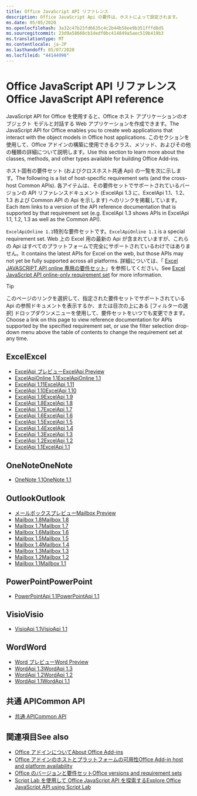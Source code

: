 ```yaml
---
title: Office JavaScript API リファレンス
description: Office JavaScript Api の要件は、ホストによって設定されます。
ms.date: 05/05/2020
ms.openlocfilehash: 3a32c47b23fd6635c4c2b44b58ee9b351fffd8d5
ms.sourcegitcommit: 23d9a58660cb1dedf0bc414849a5aec519b419b3
ms.translationtype: MT
ms.contentlocale: ja-JP
ms.lasthandoff: 05/07/2020
ms.locfileid: "44144996"
---
```

# <a name="office-javascript-api-reference"></a><span data-ttu-id="0cffd-103">Office JavaScript API リファレンス</span><span class="sxs-lookup"><span data-stu-id="0cffd-103">Office JavaScript API reference</span></span>

<span data-ttu-id="0cffd-104">JavaScript API for Office を使用すると、Office ホスト アプリケーションのオブジェクト モデルと対話する Web アプリケーションを作成できます。</span><span class="sxs-lookup"><span data-stu-id="0cffd-104">The JavaScript API for Office enables you to create web applications that interact with the object models in Office host applications.</span></span> <span data-ttu-id="0cffd-105">このセクションを使用して、Office アドインの構築に使用できるクラス、メソッド、およびその他の種類の詳細について説明します。</span><span class="sxs-lookup"><span data-stu-id="0cffd-105">Use this section to learn more about the classes, methods, and other types available for building Office Add-ins.</span></span>

<span data-ttu-id="0cffd-106">ホスト固有の要件セット (およびクロスホスト共通 Api) の一覧を次に示します。</span><span class="sxs-lookup"><span data-stu-id="0cffd-106">The following is a list of host-specific requirement sets (and the cross-host Common APIs).</span></span> <span data-ttu-id="0cffd-107">各アイテムは、その要件セットでサポートされているバージョンの API リファレンスドキュメント (ExcelApi 1.3 に、ExcelApi 1.1、1.2、1.3 および Common API の Api を示します) へのリンクを掲載しています。</span><span class="sxs-lookup"><span data-stu-id="0cffd-107">Each item links to a version of the API reference documentation that is supported by that requirement set (e.g. ExcelApi 1.3 shows APIs in ExcelApi 1.1, 1.2, 1.3 as well as the Common API).</span></span>

<span data-ttu-id="0cffd-108">`ExcelApiOnline 1.1`特別な要件セットです。</span><span class="sxs-lookup"><span data-stu-id="0cffd-108">`ExcelApiOnline 1.1` is a special requirement set.</span></span> <span data-ttu-id="0cffd-109">Web 上の Excel 用の最新の Api が含まれていますが、これらの Api はすべてのプラットフォームで完全にサポートされているわけではありません。</span><span class="sxs-lookup"><span data-stu-id="0cffd-109">It contains the latest APIs for Excel on the web, but those APIs may not yet be fully supported across all platforms.</span></span> <span data-ttu-id="0cffd-110">詳細については、「 [Excel JAVASCRIPT API online 専用の要件セット](/office/dev/add-ins/reference/requirement-sets/excel-api-online-requirement-set)」を参照してください。</span><span class="sxs-lookup"><span data-stu-id="0cffd-110">See [Excel JavaScript API online-only requirement set](/office/dev/add-ins/reference/requirement-sets/excel-api-online-requirement-set) for more information.</span></span>

> [!TIP]
> <span data-ttu-id="0cffd-111">このページのリンクを選択して、指定された要件セットでサポートされている Api の参照ドキュメントを表示するか、または目次の上にある [フィルターの選択] ドロップダウンメニューを使用して、要件セットをいつでも変更できます。</span><span class="sxs-lookup"><span data-stu-id="0cffd-111">Choose a link on this page to view reference documentation for APIs supported by the specified requirement set, or use the filter selection drop-down menu above the table of contents to change the requirement set at any time.</span></span>

## <a name="excel"></a><span data-ttu-id="0cffd-112">Excel</span><span class="sxs-lookup"><span data-stu-id="0cffd-112">Excel</span></span>

- [<span data-ttu-id="0cffd-113">ExcelApi プレビュー</span><span class="sxs-lookup"><span data-stu-id="0cffd-113">ExcelApi Preview</span></span>](/javascript/api/excel?view=excel-js-preview)
- [<span data-ttu-id="0cffd-114">ExcelApiOnline 1.1</span><span class="sxs-lookup"><span data-stu-id="0cffd-114">ExcelApiOnline 1.1</span></span>](/javascript/api/excel?view=excel-js-online)
- [<span data-ttu-id="0cffd-115">ExcelApi 1.11</span><span class="sxs-lookup"><span data-stu-id="0cffd-115">ExcelApi 1.11</span></span>](/javascript/api/excel?view=excel-js-1.11)
- [<span data-ttu-id="0cffd-116">ExcelApi 1.10</span><span class="sxs-lookup"><span data-stu-id="0cffd-116">ExcelApi 1.10</span></span>](/javascript/api/excel?view=excel-js-1.10)
- [<span data-ttu-id="0cffd-117">ExcelApi 1.9</span><span class="sxs-lookup"><span data-stu-id="0cffd-117">ExcelApi 1.9</span></span>](/javascript/api/excel?view=excel-js-1.9)
- [<span data-ttu-id="0cffd-118">ExcelApi 1.8</span><span class="sxs-lookup"><span data-stu-id="0cffd-118">ExcelApi 1.8</span></span>](/javascript/api/excel?view=excel-js-1.8)
- [<span data-ttu-id="0cffd-119">ExcelApi 1.7</span><span class="sxs-lookup"><span data-stu-id="0cffd-119">ExcelApi 1.7</span></span>](/javascript/api/excel?view=excel-js-1.7)
- [<span data-ttu-id="0cffd-120">ExcelApi 1.6</span><span class="sxs-lookup"><span data-stu-id="0cffd-120">ExcelApi 1.6</span></span>](/javascript/api/excel?view=excel-js-1.6)
- [<span data-ttu-id="0cffd-121">ExcelApi 1.5</span><span class="sxs-lookup"><span data-stu-id="0cffd-121">ExcelApi 1.5</span></span>](/javascript/api/excel?view=excel-js-1.5)
- [<span data-ttu-id="0cffd-122">ExcelApi 1.4</span><span class="sxs-lookup"><span data-stu-id="0cffd-122">ExcelApi 1.4</span></span>](/javascript/api/excel?view=excel-js-1.4)
- [<span data-ttu-id="0cffd-123">ExcelApi 1.3</span><span class="sxs-lookup"><span data-stu-id="0cffd-123">ExcelApi 1.3</span></span>](/javascript/api/excel?view=excel-js-1.3)
- [<span data-ttu-id="0cffd-124">ExcelApi 1.2</span><span class="sxs-lookup"><span data-stu-id="0cffd-124">ExcelApi 1.2</span></span>](/javascript/api/excel?view=excel-js-1.2)
- [<span data-ttu-id="0cffd-125">ExcelApi 1.1</span><span class="sxs-lookup"><span data-stu-id="0cffd-125">ExcelApi 1.1</span></span>](/javascript/api/excel?view=excel-js-1.1)

## <a name="onenote"></a><span data-ttu-id="0cffd-126">OneNote</span><span class="sxs-lookup"><span data-stu-id="0cffd-126">OneNote</span></span>

- [<span data-ttu-id="0cffd-127">OneNote 1.1</span><span class="sxs-lookup"><span data-stu-id="0cffd-127">OneNote 1.1</span></span>](/javascript/api/onenote?view=onenote-js-1.1)

## <a name="outlook"></a><span data-ttu-id="0cffd-128">Outlook</span><span class="sxs-lookup"><span data-stu-id="0cffd-128">Outlook</span></span>

- [<span data-ttu-id="0cffd-129">メールボックスプレビュー</span><span class="sxs-lookup"><span data-stu-id="0cffd-129">Mailbox Preview</span></span>](/javascript/api/outlook?view=outlook-js-preview)
- [<span data-ttu-id="0cffd-130">Mailbox 1.8</span><span class="sxs-lookup"><span data-stu-id="0cffd-130">Mailbox 1.8</span></span>](/javascript/api/outlook?view=outlook-js-1.8)
- [<span data-ttu-id="0cffd-131">Mailbox 1.7</span><span class="sxs-lookup"><span data-stu-id="0cffd-131">Mailbox 1.7</span></span>](/javascript/api/outlook?view=outlook-js-1.7)
- [<span data-ttu-id="0cffd-132">Mailbox 1.6</span><span class="sxs-lookup"><span data-stu-id="0cffd-132">Mailbox 1.6</span></span>](/javascript/api/outlook?view=outlook-js-1.6)
- [<span data-ttu-id="0cffd-133">Mailbox 1.5</span><span class="sxs-lookup"><span data-stu-id="0cffd-133">Mailbox 1.5</span></span>](/javascript/api/outlook?view=outlook-js-1.5)
- [<span data-ttu-id="0cffd-134">Mailbox 1.4</span><span class="sxs-lookup"><span data-stu-id="0cffd-134">Mailbox 1.4</span></span>](/javascript/api/outlook?view=outlook-js-1.4)
- [<span data-ttu-id="0cffd-135">Mailbox 1.3</span><span class="sxs-lookup"><span data-stu-id="0cffd-135">Mailbox 1.3</span></span>](/javascript/api/outlook?view=outlook-js-1.3)
- [<span data-ttu-id="0cffd-136">Mailbox 1.2</span><span class="sxs-lookup"><span data-stu-id="0cffd-136">Mailbox 1.2</span></span>](/javascript/api/outlook?view=outlook-js-1.2)
- [<span data-ttu-id="0cffd-137">Mailbox 1.1</span><span class="sxs-lookup"><span data-stu-id="0cffd-137">Mailbox 1.1</span></span>](/javascript/api/outlook?view=outlook-js-1.1)

## <a name="powerpoint"></a><span data-ttu-id="0cffd-138">PowerPoint</span><span class="sxs-lookup"><span data-stu-id="0cffd-138">PowerPoint</span></span>

- [<span data-ttu-id="0cffd-139">PowerPointApi 1.1</span><span class="sxs-lookup"><span data-stu-id="0cffd-139">PowerPointApi 1.1</span></span>](/javascript/api/powerpoint?view=powerpoint-js-1.1)

## <a name="visio"></a><span data-ttu-id="0cffd-140">Visio</span><span class="sxs-lookup"><span data-stu-id="0cffd-140">Visio</span></span>

- [<span data-ttu-id="0cffd-141">VisioApi 1.1</span><span class="sxs-lookup"><span data-stu-id="0cffd-141">VisioApi 1.1</span></span>](/javascript/api/visio?view=visio-js-1.1)

## <a name="word"></a><span data-ttu-id="0cffd-142">Word</span><span class="sxs-lookup"><span data-stu-id="0cffd-142">Word</span></span>

- [<span data-ttu-id="0cffd-143">Word プレビュー</span><span class="sxs-lookup"><span data-stu-id="0cffd-143">Word Preview</span></span>](/javascript/api/word?view=word-js-preview)
- [<span data-ttu-id="0cffd-144">WordApi 1.3</span><span class="sxs-lookup"><span data-stu-id="0cffd-144">WordApi 1.3</span></span>](/javascript/api/word?view=word-js-1.3)
- [<span data-ttu-id="0cffd-145">WordApi 1.2</span><span class="sxs-lookup"><span data-stu-id="0cffd-145">WordApi 1.2</span></span>](/javascript/api/word?view=word-js-1.2)
- [<span data-ttu-id="0cffd-146">WordApi 1.1</span><span class="sxs-lookup"><span data-stu-id="0cffd-146">WordApi 1.1</span></span>](/javascript/api/word?view=word-js-1.1)

## <a name="common-api"></a><span data-ttu-id="0cffd-147">共通 API</span><span class="sxs-lookup"><span data-stu-id="0cffd-147">Common API</span></span>

- [<span data-ttu-id="0cffd-148">共通 API</span><span class="sxs-lookup"><span data-stu-id="0cffd-148">Common API</span></span>](/javascript/api/office?view=common-js)

## <a name="see-also"></a><span data-ttu-id="0cffd-149">関連項目</span><span class="sxs-lookup"><span data-stu-id="0cffd-149">See also</span></span>

- [<span data-ttu-id="0cffd-150">Office アドインについて</span><span class="sxs-lookup"><span data-stu-id="0cffd-150">About Office Add-ins</span></span>](/office/dev/add-ins/overview)
- [<span data-ttu-id="0cffd-151">Office アドインのホストとプラットフォームの可用性</span><span class="sxs-lookup"><span data-stu-id="0cffd-151">Office Add-in host and platform availability</span></span>](/office/dev/add-ins/overview/office-add-in-availability)
- [<span data-ttu-id="0cffd-152">Office のバージョンと要件セット</span><span class="sxs-lookup"><span data-stu-id="0cffd-152">Office versions and requirement sets</span></span>](/office/dev/add-ins/develop/office-versions-and-requirement-sets)
- [<span data-ttu-id="0cffd-153">Script Lab を使用して Office JavaScript API を探索する</span><span class="sxs-lookup"><span data-stu-id="0cffd-153">Explore Office JavaScript API using Script Lab</span></span>](/office/dev/add-ins/overview/explore-with-script-lab)
